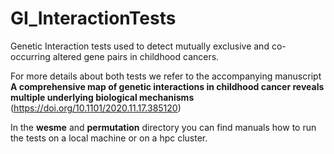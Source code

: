 # GI_InteractionTests
Genetic Interaction tests used to detect mutually exclusive and co-occurring altered gene pairs in childhood cancers.

For more details about both tests we refer to the accompanying manuscript **A comprehensive map of genetic interactions in childhood cancer reveals multiple underlying biological mechanisms** (https://doi.org/10.1101/2020.11.17.385120)

In the **wesme** and **permutation** directory you can find manuals how to run the tests on a local machine or on a hpc cluster.


